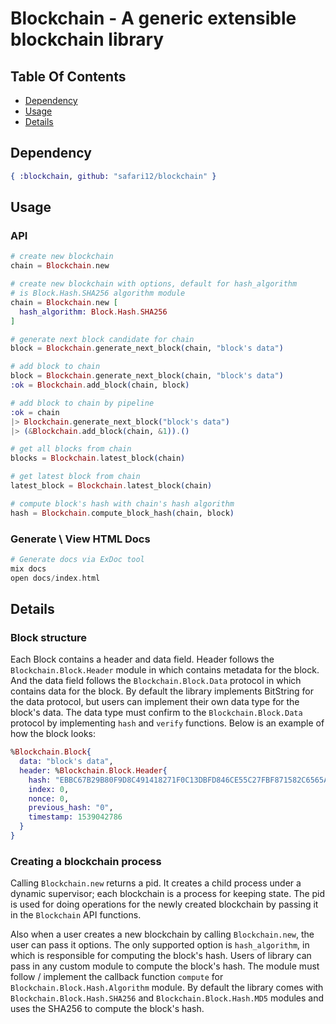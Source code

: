 # Blockchain - A generic extensible blockchain library

## Table Of Contents

<!-- BEGIN generated TOC -->
* [Dependency](#dependency)
* [Usage](#usage)
* [Details](#details)
<!-- END generated TOC -->

## Dependency

``` elixir
{ :blockchain, github: "safari12/blockchain" }
```

## Usage

### API

```elixir
# create new blockchain
chain = Blockchain.new

# create new blockchain with options, default for hash_algorithm
# is Block.Hash.SHA256 algorithm module
chain = Blockchain.new [
  hash_algorithm: Block.Hash.SHA256
]

# generate next block candidate for chain
block = Blockchain.generate_next_block(chain, "block's data")

# add block to chain
block = Blockchain.generate_next_block(chain, "block's data")
:ok = Blockchain.add_block(chain, block)

# add block to chain by pipeline
:ok = chain
|> Blockchain.generate_next_block("block's data")
|> (&Blockchain.add_block(chain, &1)).()

# get all blocks from chain
blocks = Blockchain.latest_block(chain)

# get latest block from chain
latest_block = Blockchain.latest_block(chain)

# compute block's hash with chain's hash algorithm
hash = Blockchain.compute_block_hash(chain, block)
```

### Generate \ View HTML Docs

```elixir
# Generate docs via ExDoc tool
mix docs
open docs/index.html
```

## Details

### Block structure

Each Block contains a header and data field. Header follows the `Blockchain.Block.Header` module
in which contains metadata for the block. And the data field follows the `Blockchain.Block.Data` protocol
in which contains data for the block. By default the library implements BitString for the data protocol,
but users can implement their own data type for the block's data. The data type must confirm
to the `Blockchain.Block.Data` protocol by implementing `hash` and `verify` functions.
Below is an example of how the block looks:

```elixir
%Blockchain.Block{
  data: "block's data",
  header: %Blockchain.Block.Header{
    hash: "EBBC67B29B80F9D8C491418271F0C13DBFD846CE55C27FBF871582C6565A1A74",
    index: 0,
    nonce: 0,
    previous_hash: "0",
    timestamp: 1539042786
  }
}
```

### Creating a blockchain process

Calling `Blockchain.new` returns a pid. It creates a child process
under a dynamic supervisor; each blockchain is a process for keeping state. The pid is used
for doing operations for the newly created blockchain by passing it in the `Blockchain` API functions.

Also when a user creates a new blockchain by calling `Blockchain.new`, the user can
pass it options. The only supported option is `hash_algorithm`, in which is
responsible for computing the block's hash. Users of library can pass in any
custom module to compute the block's hash. The module must follow / implement the
callback function `compute` for `Blockchain.Block.Hash.Algorithm` module. By default the
library comes with `Blockchain.Block.Hash.SHA256` and `Blockchain.Block.Hash.MD5`
modules and uses the SHA256 to compute the block's hash.
